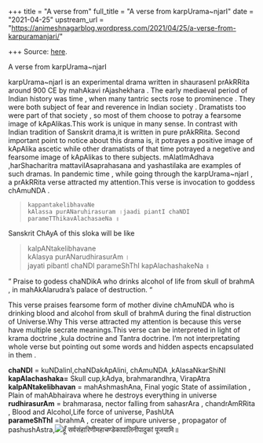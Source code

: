 +++
title = "A verse from"
full_title = "A verse from karpUrama~njarI"
date = "2021-04-25"
upstream_url = "https://animeshnagarblog.wordpress.com/2021/04/25/a-verse-from-karpuramanjari/"

+++
Source: [here](https://animeshnagarblog.wordpress.com/2021/04/25/a-verse-from-karpuramanjari/).

A verse from karpUrama~njarI

karpUrama\~njarI is an experimental drama written in shaurasenI
prAkRRita around 900 CE by mahAkavi rAjashekhara . The early mediaeval
period of Indian history was time , when many tantric sects rose to
prominence . They were both subject of fear and reverence in Indian
society . Dramatists too were part of that society , so most of them
choose to potray a fearsome image of kApAlikas.This work is unique in
many sense. In contrast with Indian tradition of Sanskrit drama,it is
written in pure prAkRRita. Second important point to notice about this
drama is, it potrayes a positive image of kApAlika ascetic while other
dramatists of that time potrayed a negetive and fearsome image of
kApAlikas to there subjects. mAlatImAdhava ,harShacharitra
mattavilAsaprahasana and yashastilaka are examples of such dramas. In
pandemic time , while going through the karpUrama\~njarI , a prAkRRita
verse attracted my attention.This verse is invocation to goddess
chAmuNDA .

  

> ``` wp-block-verse
> kappantakelibhavaNe
> kAlassa purANaruhirasuram ।jaadi piantI chaNDI parameTThikavAlachasaeNa ॥
> ```

Sanskrit ChAyA of this sloka will be like

> kalpANtakelibhavane  
> kAlasya purANarudhirasurAm ।  
> jayati pibantI chaNDI parameShThI kapAlachashakeNa ॥

” Praise to godess chaNDikA who drinks alcohol of life from skull of
brahmA , in mahAkAlarudra’s palace of destruction. “

This verse praises fearsome form of mother divine chAmuNDA who is
drinking blood and alcohol from skull of brahmA during the final
distruction of Universe.Why This verse attracted my attention is because
this verse have multiple secrate meanings.This verse can be interpreted
in light of krama doctrine ,kula doctrine and Tantra doctrine. I’m not
interpretating whole verse but pointing out some words and hidden
aspects encapsulated in them .

**chaNDI** = kuNDalinI,chaNDakApAlini, chAmuNDA ,kAlasaNkarShiNI  
**kapAlachashaka=** Skull cup,kAdya, brahmarandhra, VirapAtra  
**kalpANtakelibhavan** = mahAshmashAna, Final yogic State of
assimilation , Plain of mahAbhairava where he destroys everything in
universe  
**rudhirasurAm** = brahmarasa, nector falling from sahasrAra ,
chandrAmRRita , Blood and Alcohol,Life force of universe, PashUtA  
**parameShThI** =brahmA , creater of impure universe , propagator of
pashushAstra,![](https://animeshnagarblog.files.wordpress.com/2021/04/img_20210425_1206005557025167071385119.jpg)हूँ
सर्वसंहारिणीमहाचण्डेकापालिनीपादुकां पूजयामि॥

